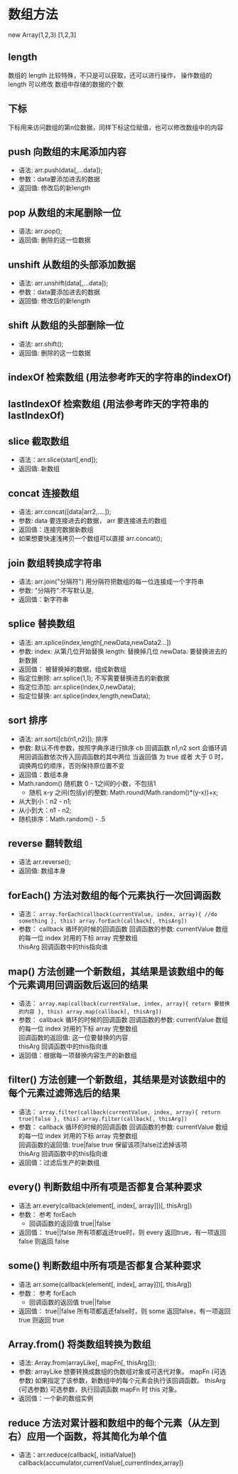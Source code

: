 # 数组方法
new Array(1,2,3) 
[1,2,3]

## length 
数组的 length 比较特殊，不只是可以获取，还可以进行操作，
操作数组的 length 可以修改 数组中存储的数据的个数

## 下标
下标用来访问数组的第n位数据，同样下标这位赋值，也可以修改数组中的内容

## push 向数组的末尾添加内容
- 语法: arr.push(data[,...data]);
- 参数：data要添加进去的数据
- 返回值: 修改后的新length

## pop 从数组的末尾删除一位
- 语法: arr.pop();
- 返回值: 删除的这一位数据

## unshift 从数组的头部添加数据
- 语法: arr.unshift(data[,...data]);
- 参数：data要添加进去的数据
- 返回值: 修改后的新length

## shift 从数组的头部删除一位
- 语法: arr.shift();
- 返回值: 删除的这一位数据

## indexOf 检索数组 (用法参考昨天的字符串的indexOf)
## lastIndexOf 检索数组 (用法参考昨天的字符串的lastIndexOf)
## slice 截取数组
- 语法：arr.slice(start[,end]);
- 返回值: 新数组

## concat 连接数组
- 语法: arr.concat([data|arr2,....]);
- 参数: 
    data 要连接进去的数据，
    arr 要连接进去的数组
- 返回值：连接完数据新数组
- 如果想要快速浅拷贝一个数组可以直接 arr.concat();

## join 数组转换成字符串
- 语法: arr.join("分隔符") 用分隔符把数组的每一位连接成一个字符串
- 参数: "分隔符":不写默认是,
- 返回值：新字符串

## splice 替换数组
- 语法: arr.splice(index,length[,newData,newData2...])
- 参数: 
    index: 从第几位开始替换
    length: 替换掉几位
    newData: 要替换进去的新数据
- 返回值：
    被替换掉的数据，组成新数组
- 指定位删除: arr.splice(1,1); 不写需要替换进去的新数据
- 指定位添加: arr.splice(index,0,newData);
- 指定位替换: arr.splice(index,length,newData); 

## sort 排序
- 语法: arr.sort([cb(n1,n2)]); 排序
- 参数: 
        默认不传参数，按照字典序进行排序
        cb 回调函数
            n1,n2 sort 会循环调用回调函数依次传入回调函数的其中两位
            当返回值 为 true 或者 大于 0 时，调换两位的顺序，否则保持原位置不变
- 返回值：数组本身   
- Math.random() 随机数 0 - 1之间的小数，不包括1
    - 随机 x-y 之间(包括y)的整数: Math.round(Math.random()*(y-x))+x;   
- 从大到小：n2 - n1;
- 从小到大：n1 - n2;
- 随机排序：Math.random() - .5    

## reverse 翻转数组
- 语法 arr.reverse();
- 返回值: 数组本身

## forEach() 方法对数组的每个元素执行一次回调函数
- 语法：
    `
        array.forEach(callback(currentValue, index, array){
        //do something
         }, this)
        array.forEach(callback[, thisArg])
    `
- 参数：
    callback
        循环的时候的回调函数
        回调函数的参数:
              currentValue 数组的每一位
              index 对用的下标
              array 完整数组  
    thisArg
        回调函数中的this指向谁

## map() 方法创建一个新数组，其结果是该数组中的每个元素调用回调函数后返回的结果
- 语法：
    `
        array.map(callback(currentValue, index, array){
            return 要替换的内容
         }, this)
        array.map(callback[, thisArg])
    `
- 参数：
    callback
        循环的时候的回调函数
        回调函数的参数:
              currentValue 数组的每一位
              index 对用的下标
              array 完整数组  
         回调函数的返回值: 这一位要替换的内容      
    thisArg
        回调函数中的this指向谁       
- 返回值：根据每一项替换内容生产的新数组

## filter() 方法创建一个新数组，其结果是对该数组中的每个元素过滤筛选后的结果
- 语法：
    `
        array.filter(callback(currentValue, index, array){
            return true|false
         }, this)
        array.filter(callback[, thisArg])
    `
- 参数：
    callback
        循环的时候的回调函数
        回调函数的参数:
              currentValue 数组的每一位
              index 对用的下标
              array 完整数组  
         回调函数的返回值: true|false  true 保留该项|false过滤掉该项    
    thisArg
        回调函数中的this指向谁       
- 返回值：过滤后生产的新数组

## every() 判断数组中所有项是否都复合某种要求
- 语法 arr.every(callback(element[, index[, array]])[, thisArg])
- 参数： 参考 forEach
    - 回调函数的返回值 true||false
- 返回值：
    true||false 所有项都返还true时，则 every 返回true，有一项返回 false 则返回 false   

## some() 判断数组中所有项是否都复合某种要求
- 语法 arr.some(callback(element[, index[, array]])[, thisArg])
- 参数： 参考 forEach
    - 回调函数的返回值 true||false
- 返回值：
    true||false 所有项都返还false时，则 some 返回false，有一项返回 true 则返回 true  

## Array.from() 将类数组转换为数组
- 语法: Array.from(arrayLike[, mapFn[, thisArg]]);
- 参数:  arrayLike
            想要转换成数组的伪数组对象或可迭代对象。
        mapFn (可选参数)
            如果指定了该参数，新数组中的每个元素会执行该回调函数。
        thisArg (可选参数)
            可选参数，执行回调函数 mapFn 时 this 对象。
- 返回值：一个新的数组实例            

## reduce 方法对累计器和数组中的每个元素（从左到右）应用一个函数，将其简化为单个值

- 语法：arr.reduce(callback[, initialValue])
    callback(accumulator,currentValue[,currentIndex,array])